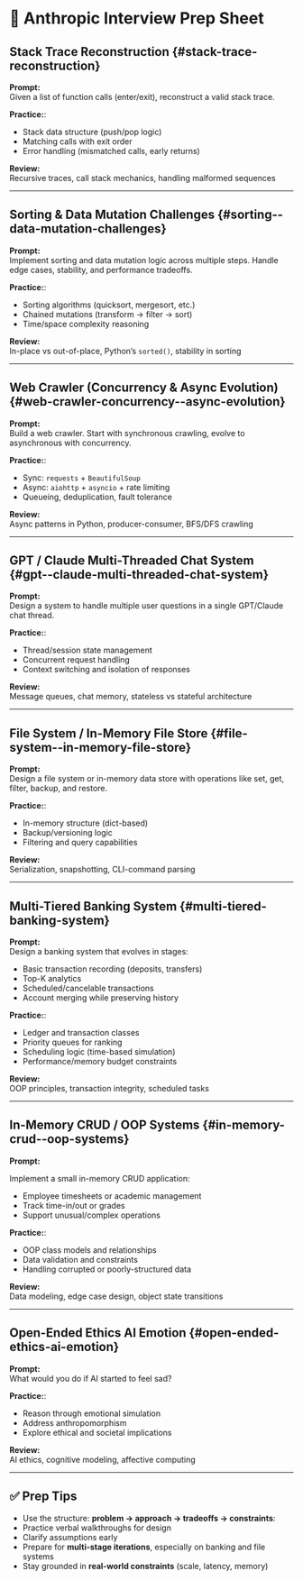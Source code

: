 # 🧠 Anthropic Interview Prep Sheet

## Stack Trace Reconstruction {#stack-trace-reconstruction}

**Prompt:**  
Given a list of function calls (enter/exit), reconstruct a valid stack trace.

**Practice:**:

- Stack data structure (push/pop logic)
- Matching calls with exit order
- Error handling (mismatched calls, early returns)

**Review:**  
Recursive traces, call stack mechanics, handling malformed sequences

---

## Sorting & Data Mutation Challenges {#sorting--data-mutation-challenges}

**Prompt:**  
Implement sorting and data mutation logic across multiple steps. Handle edge cases, stability, and performance tradeoffs.

**Practice:**:

- Sorting algorithms (quicksort, mergesort, etc.)
- Chained mutations (transform → filter → sort)
- Time/space complexity reasoning

**Review:**  
In-place vs out-of-place, Python’s `sorted()`, stability in sorting

---

## Web Crawler (Concurrency & Async Evolution) {#web-crawler-concurrency--async-evolution}

**Prompt:**  
Build a web crawler. Start with synchronous crawling, evolve to asynchronous with concurrency.

**Practice:**:

- Sync: `requests` + `BeautifulSoup`
- Async: `aiohttp` + `asyncio` + rate limiting
- Queueing, deduplication, fault tolerance

**Review:**  
Async patterns in Python, producer-consumer, BFS/DFS crawling

---

## GPT / Claude Multi-Threaded Chat System {#gpt--claude-multi-threaded-chat-system}

**Prompt:**  
Design a system to handle multiple user questions in a single GPT/Claude chat thread.

**Practice:**:

- Thread/session state management
- Concurrent request handling
- Context switching and isolation of responses

**Review:**  
Message queues, chat memory, stateless vs stateful architecture

---

## File System / In-Memory File Store {#file-system--in-memory-file-store}

**Prompt:**  
Design a file system or in-memory data store with operations like set, get, filter, backup, and restore.

**Practice:**:

- In-memory structure (dict-based)
- Backup/versioning logic
- Filtering and query capabilities

**Review:**  
Serialization, snapshotting, CLI-command parsing

---

## Multi-Tiered Banking System {#multi-tiered-banking-system}

**Prompt:**  
Design a banking system that evolves in stages:

- Basic transaction recording (deposits, transfers)
- Top-K analytics
- Scheduled/cancelable transactions
- Account merging while preserving history

**Practice:**:

- Ledger and transaction classes
- Priority queues for ranking
- Scheduling logic (time-based simulation)
- Performance/memory budget constraints

**Review:**  
OOP principles, transaction integrity, scheduled tasks

---

## In-Memory CRUD / OOP Systems {#in-memory-crud--oop-systems}

**Prompt:**

Implement a small in-memory CRUD application:

- Employee timesheets or academic management
- Track time-in/out or grades
- Support unusual/complex operations

**Practice:**:

- OOP class models and relationships
- Data validation and constraints
- Handling corrupted or poorly-structured data

**Review:**  
Data modeling, edge case design, object state transitions

---

## Open-Ended Ethics AI Emotion {#open-ended-ethics-ai-emotion}

**Prompt:**  
What would you do if AI started to feel sad?

**Practice:**:

- Reason through emotional simulation
- Address anthropomorphism
- Explore ethical and societal implications

**Review:**  
AI ethics, cognitive modeling, affective computing

---

## ✅ Prep Tips

- Use the structure: **problem → approach → tradeoffs → constraints**:
- Practice verbal walkthroughs for design
- Clarify assumptions early
- Prepare for **multi-stage iterations**, especially on banking and file systems
- Stay grounded in **real-world constraints** (scale, latency, memory)
